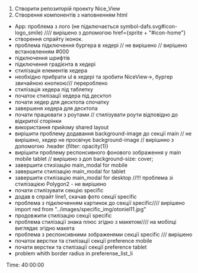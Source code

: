 1. Створити репозиторій проекту Nice_View
2. Створення компонентів з наповненням html
  - App: проблема з лого (не підключається symbol-dafs.svg#icon-logo_smile) //// вирішено з допомогою href={sprite + "#icon-home"}
  - створення спрайту іконок.
  - проблема підключення бургера в хедері // не вирішено // вирішено встановленням #000
  - підключення шрифтів
  - підключення градієнта в хедері
  - стилізація елементів хедера
  - необхідно прибрати ul в хедері та зробити NiceView-><a>, бургер звичайною кнопкою/// перероблено
  - стилізація хедера під таблетку
  - початок стилізації хедера під десктоп
  - почати хедер для десктопа спочатку
  - завершеня хедера для десктопа
  - почати працювати з роутами // стилізувати роути відповідно до відкритої сторінки
  - використання прийому shared layout
  - вирішити проблему додавання background-image до секції main // не вирішено, хедер не просвічує background-image // вирішнно з допомогою .header {filter: opacity(1)}
  - вирішити проблему респонсивного фонового зображення у main mobile tablet // вирішено з доп background-size: cover;
  - завершити стизізацію main_modal for mobile
  - завершити стилізацію main_modal for tablet
  - завершити стилізацію main_modal for desktop //!!! проблема зі стилізацією Polygon2 - не вирішено
  - почати стилізувати секцію specific
  - додав в спрайт line1, скачав фото секції specific
  - проблема з підключенням картинок до секції specific//// вирішено import red from "../images/specific_img/otoniel11.jpg"
  - продовжити стилізацію секції specific
  - проблема стилізації знака плюс згідно з макетом//// на мобілці виглядає згідно макета
  - проблема з респонсивними зображенями секції specific /// вирішено
  - початок верстки та стилізації секції preference mobile
  - почати верстки та стилізації секції preference tablet
  - problem whith border radius in preferense_list_li
  


Time: 40:00:00
